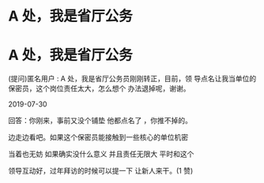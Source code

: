 # A 处，我是省厅公务

# A 处，我是省厅公务

(提问)匿名用户 : A 处，我是省厅公务员刚刚转正，目前，领 导点名让我当单位的保密员，这个岗位责任太大，怎么想个 办法退掉呢，谢谢。

2019-07-30

回答：你刚来，事前又没个铺垫 他都点名了 ，你推不掉的。

边走边看吧。如果这个保密员能接触到一些核心的单位机密

当着也无妨 如果确实没什么意义 并且责任无限大 平时和这个

领导互动好，过年拜访的时候可以提一下 让新人来干。(1 赞)